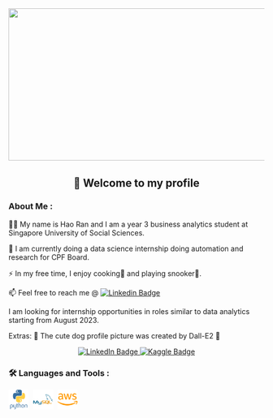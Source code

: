 <div align="center">
  <img src="https://media.giphy.com/media/dWesBcTLavkZuG35MI/giphy.gif" width="600" height="300"/>
  
  ## 👋 Welcome to my profile
</div>

### About Me :
:technologist: My name is Hao Ran and I am a year 3 business analytics student at Singapore University of Social Sciences.

:briefcase: I am currently doing a data science internship doing automation and research for CPF Board.

:zap: In my free time, I enjoy cooking:bowl_with_spoon: and playing snooker:8ball:. 

📫 Feel free to reach me @ [![Linkedin Badge](https://img.shields.io/badge/-ThenHaoRan-blue?style=flat&logo=Linkedin&logoColor=white)](www.linkedin.com/in/haorant)

I am looking for internship opportunities in roles similar to data analytics starting from August 2023.

Extras: :dog: The cute dog profile picture was created by Dall-E2 :robot:

<div id="badges", div align="center">
  <a href="www.linkedin.com/in/haoran">
    <img src="https://img.shields.io/badge/LinkedIn-blue?style=for-the-badge&logo=linkedin&logoColor=white" alt="LinkedIn Badge"/>
  </a>
  <a href="https://www.kaggle.com/thr32145">
    <img src="https://img.shields.io/badge/Kaggle-035a7d?style=for-the-badge&logo=kaggle&logoColor=white" alt="Kaggle Badge"/>
  </a>
</div>

### :hammer_and_wrench: Languages and Tools :
<div>
  <img src="https://github.com/devicons/devicon/blob/master/icons/python/python-original-wordmark.svg" title="Python"  alt="Python" width="40" height="40"/>&nbsp; 
  <img src="https://github.com/devicons/devicon/blob/master/icons/mysql/mysql-original-wordmark.svg" title="MySQL"  alt="MySQL" width="40" height="40"/>&nbsp;
  <img src="https://github.com/devicons/devicon/blob/master/icons/amazonwebservices/amazonwebservices-plain-wordmark.svg" title="AWS" alt="AWS" width="40" height="40"/>&nbsp;
</div>

